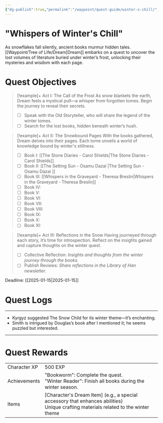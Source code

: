 ```yaml
---
{"dg-publish":true,"permalink":"/waypoint/quest-guide/winter-s-chill/","tags":["Quests"]}
---
```


# "Whispers of Winter's Chill"

   As snowflakes fall silently, ancient books murmur hidden tales. [[Waypoint/Tree of Life/Dream\|Dream]] embarks on a quest to uncover the lost volumes of literature buried under winter’s frost, unlocking their mysteries and wisdom with each page.

# Quest Objectives

> [!example]+ Act I: The Call of the Frost
>    As snow blankets the earth, Dream feels a mystical pull—a whisper from forgotten tomes. Begin the journey to reveal their secrets.
>- [ ] Speak with the Old Storyteller, who will share the legend of the winter tomes.
>- [ ] Search for the lost books, hidden beneath winter’s hush.

> [!example]+ Act II: The Snowbound Pages
>    With the books gathered, Dream delves into their pages. Each tome unveils a world of knowledge bound by winter's stillness.
>- [ ] Book I: [[The Stone Diaries - Carol Shields\|The Stone Diaries - Carol Shields]]
>- [ ] Book II: [[The Setting Sun - Osamu Dazai \|The Setting Sun - Osamu Dazai ]]
>- [ ] Book III: [[Whispers in the Graveyard - Theresa Breslin\|Whispers in the Graveyard - Theresa Breslin]]
>- [ ] Book IV: 
>- [ ] Book V: 
>- [ ] Book VI: 
>- [ ] Book VII: 
>- [ ] Book VIII: 
>- [ ] Book IX: 
>- [ ] Book X:
>- [ ] Book XI: 

> [!example]+ Act III: Reflections in the Snow
>    Having journeyed through each story, it’s time for introspection. Reflect on the insights gained and capture thoughts on the winter quest.
>- [ ] Collective Reflection: *Insights and thoughts from the winter journey through the books.*
>- [ ] Publish Reviews: *Share reflections in the Library of Han newsletter.*

Deadline: [[2025-01-15\|2025-01-15]]

# Quest Logs 
---
- Kyrgyz suggested The Snow Child for its winter theme—it’s enchanting.
- Smith is intrigued by Douglas’s book after I mentioned it; he seems puzzled but interested.

---
# Quest Rewards

|              |                                                                                                                                       |     |
| ------------ | ------------------------------------------------------------------------------------------------------------------------------------- | --- |
| Character XP | 500 EXP                                                                                                                               |     |
| Achievements | "Bookworm": Complete the quest.<br>"Winter Reader": Finish all books during the winter season.                                        |     |
| Items        | [Character's Dream Item] (e.g., a special accessory that enhances abilities)<br>Unique crafting materials related to the winter theme |     |